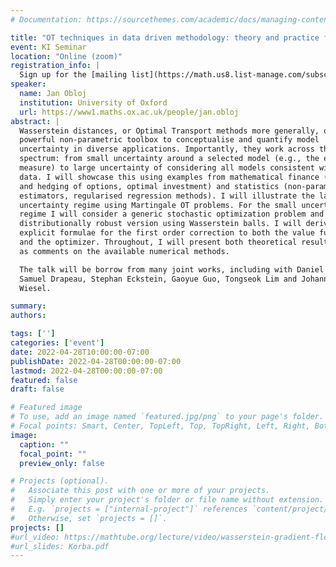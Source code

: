 ```yaml
---
# Documentation: https://sourcethemes.com/academic/docs/managing-content/

title: "OT techniques in data driven methodology: theory and practice from mathematical finance and statistics"
event: KI Seminar
location: "Online (zoom)"
registration_info: |
  Sign up for the [mailing list](https://math.us8.list-manage.com/subscribe/post?u=c9cc3beec9fa57d7299ac161c&id=845fe9abdc) to receive the connection details
speaker:
  name: Jan Obloj
  institution: University of Oxford
  url: https://www1.maths.ox.ac.uk/people/jan.obloj
abstract: |
  Wasserstein distances, or Optimal Transport methods more generally, offer a
  powerful non-parametric toolbox to conceptualise and quantify model
  uncertainty in diverse applications. Importantly, they work across the
  spectrum: from small uncertainty around a selected model (e.g., the empirical
  measure) to large uncertainty of considering all models consistent with the
  data. I will showcase this using examples from mathematical finance (pricing
  and hedging of options, optimal investment) and statistics (non-parametric
  estimators, regularised regression methods). I will illustrate the large
  uncertainty regime using Martingale OT problems. For the small uncertainty
  regime I will consider a generic stochastic optimization problem and its
  distributionally robust version using Wasserstein balls. I will derive
  explicit formulae for the first order correction to both the value function
  and the optimizer. Throughout, I will present both theoretical result, as well
  as comments on the available numerical methods.

  The talk will be borrow from many joint works, including with Daniel Bartl,
  Samuel Drapeau, Stephan Eckstein, Gaoyue Guo, Tongseok Lim and Johannes
  Wiesel.

summary:
authors:

tags: ['']
categories: ['event']
date: 2022-04-28T10:00:00-07:00
publishDate: 2022-04-28T00:00:00-07:00
lastmod: 2022-04-28T00:00:00-07:00
featured: false
draft: false

# Featured image
# To use, add an image named `featured.jpg/png` to your page's folder.
# Focal points: Smart, Center, TopLeft, Top, TopRight, Left, Right, BottomLeft, Bottom, BottomRight.
image:
  caption: ""
  focal_point: ""
  preview_only: false

# Projects (optional).
#   Associate this post with one or more of your projects.
#   Simply enter your project's folder or file name without extension.
#   E.g. `projects = ["internal-project"]` references `content/project/deep-learning/index.md`.
#   Otherwise, set `projects = []`.
projects: []
#url_video: https://mathtube.org/lecture/video/wasserstein-gradient-flows-machine-learning
#url_slides: Korba.pdf
---
```

